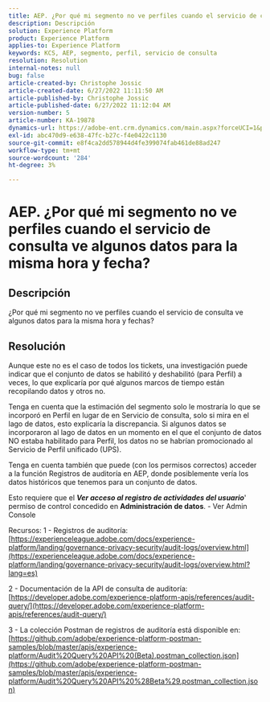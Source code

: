 ```yaml
---
title: AEP. ¿Por qué mi segmento no ve perfiles cuando el servicio de consulta ve algunos datos para la misma hora y fecha?
description: Descripción
solution: Experience Platform
product: Experience Platform
applies-to: Experience Platform
keywords: KCS, AEP, segmento, perfil, servicio de consulta
resolution: Resolution
internal-notes: null
bug: false
article-created-by: Christophe Jossic
article-created-date: 6/27/2022 11:11:50 AM
article-published-by: Christophe Jossic
article-published-date: 6/27/2022 11:12:04 AM
version-number: 5
article-number: KA-19878
dynamics-url: https://adobe-ent.crm.dynamics.com/main.aspx?forceUCI=1&pagetype=entityrecord&etn=knowledgearticle&id=54bbe8ee-09f6-ec11-bb3d-000d3a5b0082
exl-id: abc470d9-e638-47fc-b27c-f4e0422c1130
source-git-commit: e8f4ca2dd578944d4fe399074fab461de88ad247
workflow-type: tm+mt
source-wordcount: '284'
ht-degree: 3%

---
```


# AEP. ¿Por qué mi segmento no ve perfiles cuando el servicio de consulta ve algunos datos para la misma hora y fecha?

## Descripción


¿Por qué mi segmento no ve perfiles cuando el servicio de consulta ve algunos datos para la misma hora y fechas?


## Resolución


Aunque este no es el caso de todos los tickets, una investigación puede indicar que el conjunto de datos se habilitó y deshabilitó (para Perfil) a veces, lo que explicaría por qué algunos marcos de tiempo están recopilando datos y otros no.

Tenga en cuenta que la estimación del segmento solo le mostraría lo que se incorporó en Perfil en lugar de en Servicio de consulta, solo si mira en el lago de datos, esto explicaría la discrepancia. Si algunos datos se incorporaron al lago de datos en un momento en el que el conjunto de datos NO estaba habilitado para Perfil, los datos no se habrían promocionado al Servicio de Perfil unificado (UPS).



Tenga en cuenta también que puede (con los permisos correctos) acceder a la función Registros de auditoría en AEP, donde posiblemente vería los datos históricos que tenemos para un conjunto de datos.

Esto requiere que el <b>*Ver acceso al registro de actividades del usuario</b>*&#39; permiso de control concedido en <b>Administración de datos</b>. - Ver Admin Console



Recursos: 1 - Registros de auditoría:
[https://experienceleague.adobe.com/docs/experience-platform/landing/governance-privacy-security/audit-logs/overview.html](https://experienceleague.adobe.com/docs/experience-platform/landing/governance-privacy-security/audit-logs/overview.html?lang=es)

2 - Documentación de la API de consulta de auditoría:
[https://developer.adobe.com/experience-platform-apis/references/audit-query/](https://developer.adobe.com/experience-platform-apis/references/audit-query/)

3 - La colección Postman de registros de auditoría está disponible en:
[https://github.com/adobe/experience-platform-postman-samples/blob/master/apis/experience-platform/Audit%20Query%20API%20(Beta).postman_collection.json](https://github.com/adobe/experience-platform-postman-samples/blob/master/apis/experience-platform/Audit%20Query%20API%20%28Beta%29.postman_collection.json)
